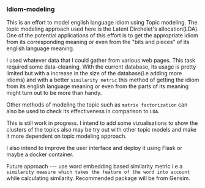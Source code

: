 ### Idiom-modeling 

This is an effort to model english language idiom using Topic modeling. The topic modeling approach used here is the Latent
Dirchelet's allocation(LDA). One of the potential applications of this effort is to get the appropriate idiom from its corresponding meaning or even from the "bits and pieces" of its english language meaning. 

I used whatever data that I could gather from various web pages. This task required some data-cleaning. 
With the current database, its usage is pretty limited but with a increase in the size of the database(i.e adding more idioms) and with a better `similarity metric` this method of getting the idiom from its english language meaning or even from the parts of its meaning might turn out to be more than handy. 

Other methods of modeling the topic such as `matrix factorization` can also be used to check its effectiveness in comparison to `LDA`. 

This is still work in progress. I intend to add some vizualisations to show the clusters of the topics also may be try out with other topic models and make it more dependent on topic modeling approach. 

I also intend to improve the user interface and deploy it using Flask or maybe a docker container. 

Future approach --- use word embedding based similarity metric i.e a `similarity measure which takes the feature of the word into account` while calculating similarity. Recommended package will be from Gensim. 
